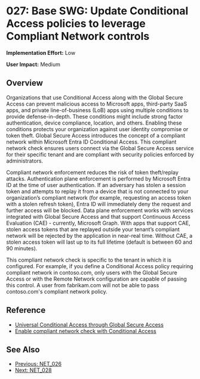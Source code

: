 # 027: Base SWG: Update Conditional Access policies to leverage Compliant Network controls

**Implementation Effort:** Low 

**User Impact:** Medium 
 
## Overview

Organizations that use Conditional Access along with the Global Secure Access can prevent malicious access to Microsoft apps, third-party SaaS apps, and private line-of-business (LoB) apps using multiple conditions to provide defense-in-depth. These conditions might include strong factor authentication, device compliance, location, and others. Enabling these conditions protects your organization against user identity compromise or token theft. Global Secure Access introduces the concept of a compliant network within Microsoft Entra ID Conditional Access. This compliant network check ensures users connect via the Global Secure Access service for their specific tenant and are compliant with security policies enforced by administrators.

Compliant network enforcement reduces the risk of token theft/replay attacks. Authentication plane enforcement is performed by Microsoft Entra ID at the time of user authentication. If an adversary has stolen a session token and attempts to replay it from a device that is not connected to your organization’s compliant network (for example, requesting an access token with a stolen refresh token), Entra ID will immediately deny the request and further access will be blocked. Data plane enforcement works with services integrated with Global Secure Access and that support Continuous Access Evaluation (CAE) - currently, Microsoft Graph. With apps that support CAE, stolen access tokens that are replayed outside your tenant’s compliant network will be rejected by the application in near-real time. Without CAE, a stolen access token will last up to its full lifetime (default is between 60 and 90 minutes).

This compliant network check is specific to the tenant in which it is configured. For example, if you define a Conditional Access policy requiring compliant network in contoso.com, only users with the Global Secure Access or with the Remote Network configuration are capable of passing this control. A user from fabrikam.com will not be able to pass contoso.com's compliant network policy.

## Reference

- [Universal Conditional Access through Global Secure Access](https://learn.microsoft.com/en-us/entra/global-secure-access/concept-universal-conditional-access)
- [Enable compliant network check with Conditional Access](https://learn.microsoft.com/en-us/entra/global-secure-access/how-to-compliant-network)


## See Also
- [Previous: NET_026](NET_026.md)
- [Next: NET_028](NET_028.md)
